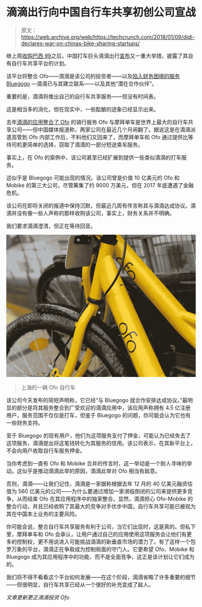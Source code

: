# 滴滴出行向中国自行车共享初创公司宣战 

> 原文：<https://web.archive.org/web/https://techcrunch.com/2018/01/09/didi-declares-war-on-chinas-bike-sharing-startups/>

继上周[收购巴西 99](https://web.archive.org/web/20221208073258/https://beta.techcrunch.com/2018/01/03/didi-confirms-it-has-acquired-99-in-brazil-to-expand-in-latin-america/)之后，中国打车巨头滴滴出行[宣布](https://web.archive.org/web/20221208073258/http://www.didichuxing.com/en/press-news/fp0vdxpk.html)又一重大举措，披露了其自有自行车共享平台的计划。

该平台将整合 Ofo——滴滴是该公司的投资者——以及[陷入财务困境的服务 Bluegogo](https://web.archive.org/web/20221208073258/https://beta.techcrunch.com/2017/11/16/bluegogo-is-reportedly-go-go-going-under/) —滴滴已与其建立联系——以及其他“潜在合作伙伴”。

重要的是，滴滴将推出自己的自行车共享服务——但没有时间表。

这是相当多的消化，但在现实中，一些酝酿的迹象已经显示出来。

去年[滴滴的应用整合了 Ofo](https://web.archive.org/web/20221208073258/https://beta.techcrunch.com/2017/04/27/didi-chuxing-adds-ofo-bike-sharing-to-its-main-app/) 的骑行服务 Ofo 与摩拜单车是世界上最大的自行车共享公司——但中国媒体报道称，两家公司在最近几个月闹翻了。据说这是在滴滴派遣高管到 Ofo 内部工作后，不料他们又回来了，而摩拜单车和 Ofo 通过提供比等待司机更简单的选择，窃取了滴滴的一部分短途乘车服务。

事实上，在 Ofo 的案例中，该公司甚至已经扩展到提供一些类似滴滴的打车服务。

这似乎是 Bluegogo 可能出现的情况。该公司曾是价值 10 亿美元的 Ofo 和 Mobike 的第三大公司，尽管筹集了约 9000 万美元，但在 2017 年底遭遇了金融危机。

该公司在即将关闭的报道中保持沉默，但最近几周有传言称其与滴滴达成协议。滴滴并没有像一些人声称的那样收购该公司，事实上，财务关系并不明确。

我们要求滴滴澄清，但正在等待回音。

![](img/aee1b622b51c0ccbc6d3ae46b7b0da47.png)

> 上海的一辆 Ofo 自行车

该公司今天发布的简短声明称，它已经“与 Bluegogo 就合作安排达成协议。”最明显的部分是将其服务整合到广受欢迎的滴滴应用中，该应用声称拥有 4.5 亿注册用户，服务范围不仅仅是打车，但鉴于 Bluegogo 的问题，你可能会认为它也有一些财务支持。

至于 Bluegogo 的现有用户，他们为这项服务支付了押金，可能认为已经失去了这项服务，滴滴提出将这笔钱转化为其服务的信用。该公司表示，在其新平台上，不会向用户收取自行车服务押金。

当你考虑到一直有 Ofo 和 Mobike 合并的传言时，这一举动是一个耐人寻味的举动。这似乎是推动滴滴此举的原因，滴滴此举对 Ofo 相当有敌意。

否则，滴滴——让我们记住，滴滴是一家据称根据去年 12 月的 40 亿美元融资估值为 560 亿美元的公司——为什么要通过增加一家濒临倒闭的公司来提供更多竞争，从而结束 Ofo 在其应用程序中的独家整合。显然，滴滴担心 Ofo-Mobike 的整合行动，并且已经收购了其最大的竞争对手优步中国，自行车共享可能已被视为其在中国本土业务的主要风险。

你可能会说，整合自行车共享服务有利于公司，当它们出现时，这是真的。但私下里，摩拜单车和 Ofo 会承认，让用户通过自己的应用使用这项服务会让他们有更多的控制权，更不用说进入可能挑战滴滴的新垂直市场的潜力了。有了这样一个包罗万象的平台，滴滴正在争取成为控制局面的守门人。它更希望 Ofo、Mobike 和 Bluegogo 成为其应用程序中的功能，而不是全面竞争，这正是该计划让它们成为的。

我们将不得不看看这个平台如何发展——在这个阶段，滴滴省略了许多重要的细节——但很明显，自行车共享已经从一个很好的补充变成了敌人。

*文章更新更正滴滴投资 Ofo*